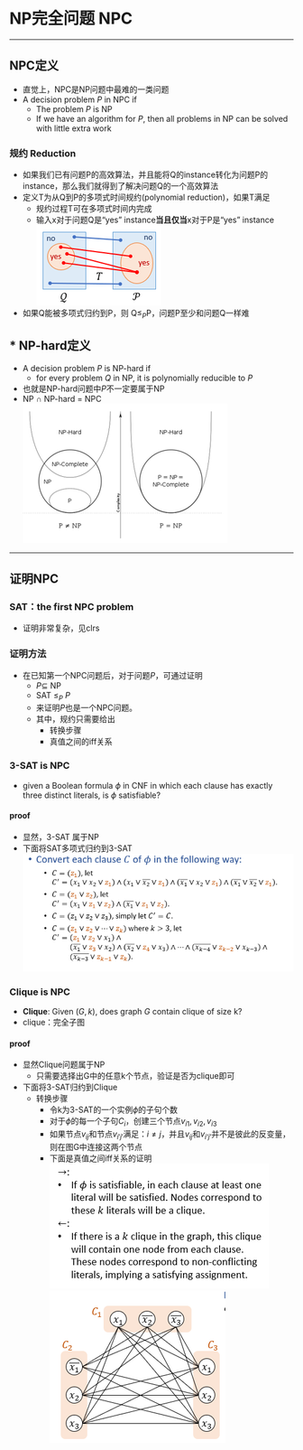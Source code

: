 # NP完全问题 NPC
---
## NPC定义
+ 直觉上，NPC是NP问题中最难的一类问题
+ A decision problem $P$ in NPC if
  + The problem $P$ is NP
  + If we have an algorithm for $P$, then all problems in NP can be solved with little extra work

### 规约 Reduction
+ 如果我们已有问题P的高效算法，并且能将Q的instance转化为问题P的instance，那么我们就得到了解决问题Q的一个高效算法
+ 定义T为从Q到P的多项式时间规约(polynomial reduction)，如果T满足
  + 规约过程T可在多项式时间内完成
  + 输入x对于问题Q是“yes” instance**当且仅当**x对于P是“yes” instance
    ![](img/2019-12-24-14-31-11.png)
+ 如果Q能被多项式归约到P，则 Q$\leq_P$P，问题P至少和问题Q一样难

## * NP-hard定义
+ A decision problem $P$ is NP-hard if
  + for every problem $Q$ in NP, it is polynomially reducible to $P$
+ 也就是NP-hard问题中$P$不一定要属于NP
+ NP $\cap$ NP-hard = NPC
  ![](img/2019-12-24-14-32-49.png)

---
## 证明NPC
### SAT：the first NPC problem
+ 证明非常复杂，见clrs

### 证明方法
+ 在已知第一个NPC问题后，对于问题$P$，可通过证明
  + $P\subseteq$ NP
  + SAT $\leq_P$ $P$
  + 来证明$P$也是一个NPC问题。
  + 其中，规约只需要给出
    + 转换步骤
    + 真值之间的iff关系

### 3-SAT is NPC
+ given a Boolean formula $\phi$ in CNF in which each clause has exactly three distinct literals, is $\phi$ satisfiable?
#### proof
+ 显然，3-SAT 属于NP
+ 下面将SAT多项式归约到3-SAT
  ![](img/2019-12-24-14-35-51.png)

### Clique is NPC
+ **Clique**: Given $(G, k)$, does graph $G$ contain clique of size k?
+ clique：完全子图
#### proof
+ 显然Clique问题属于NP
  + 只需要选择出G中的任意k个节点，验证是否为clique即可
+ 下面将3-SAT归约到Clique
  + 转换步骤
    + 令k为3-SAT的一个实例$\phi$的子句个数
    + 对于$\phi$的每一个子句$C_i$，创建三个节点$v_{i1}, v_{i2}, v_{i3}$
    + 如果节点$v_{ij}$和节点$v_{i'j'}$满足：$i\not =j$，并且$v_{ij}$和$v_{i‘j’}$并不是彼此的反变量，则在图G中连接这两个节点
    + 下面是真值之间iff关系的证明
    ![](img/2019-12-24-14-53-22.png)
    ![](img/2019-12-24-14-53-40.png)
